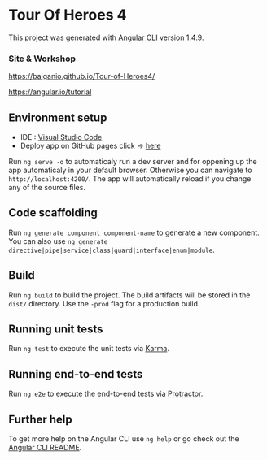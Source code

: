 # Tour Of Heroes 4

This project was generated with [Angular CLI](https://github.com/angular/angular-cli) version 1.4.9.

### Site & Workshop

https://baiganio.github.io/Tour-of-Heroes4/

https://angular.io/tutorial

## Environment setup
* IDE : [Visual Studio Code](https://code.visualstudio.com/)
* Deploy app on GitHub pages click -> [here](https://github.com/BaiGanio/Tour-of-Heroes4/blob/dev/utils/Angular%20to%20GitHub.txt)

Run `ng serve -o` to automaticaly run a dev server and for oppening up the app automaticaly in your default browser. 
Otherwise you can navigate to `http://localhost:4200/`. 
The app will automatically reload if you change any of the source files.

## Code scaffolding

Run `ng generate component component-name` to generate a new component. You can also use `ng generate directive|pipe|service|class|guard|interface|enum|module`.

## Build

Run `ng build` to build the project. The build artifacts will be stored in the `dist/` directory. Use the `-prod` flag for a production build.

## Running unit tests

Run `ng test` to execute the unit tests via [Karma](https://karma-runner.github.io).

## Running end-to-end tests

Run `ng e2e` to execute the end-to-end tests via [Protractor](http://www.protractortest.org/).

## Further help

To get more help on the Angular CLI use `ng help` or go check out the [Angular CLI README](https://github.com/angular/angular-cli/blob/master/README.md).
